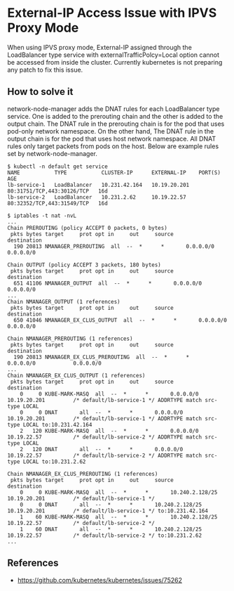 # External-IP Access Issue with IPVS Proxy Mode

When using IPVS proxy mode, External-IP assigned through the LoadBalancer type service with externalTrafficPolcy=Local option cannot be accessed from inside the cluster. Currently kubernetes is not preparing any patch to fix this issue.

## How to solve it

network-node-manager adds the DNAT rules for each LoadBalancer type service. One is added to the prerouting chain and the other is added to the output chain. The DNAT rule in the prerouting chain is for the pod that uses pod-only network namespace. On the other hand, The DNAT rule in the output chain is for the pod that uses host network namespace. All DNAT rules only target packets from pods on the host. Below are example rules set by network-node-manager.

```
$ kubectl -n default get service
NAME           TYPE           CLUSTER-IP      EXTERNAL-IP    PORT(S)                      AGE
lb-service-1   LoadBalancer   10.231.42.164   10.19.20.201   80:31751/TCP,443:30126/TCP   16d
lb-service-2   LoadBalancer   10.231.2.62     10.19.22.57    80:32352/TCP,443:31549/TCP   16d

$ iptables -t nat -nvL
...
Chain PREROUTING (policy ACCEPT 0 packets, 0 bytes)
 pkts bytes target     prot opt in     out     source               destination
  190 20813 NMANAGER_PREROUTING  all  --  *      *       0.0.0.0/0            0.0.0.0/0

Chain OUTPUT (policy ACCEPT 3 packets, 180 bytes)
 pkts bytes target     prot opt in     out     source               destination
  651 41106 NMANAGER_OUTPUT  all  --  *      *       0.0.0.0/0            0.0.0.0/0
...
Chain NMANAGER_OUTPUT (1 references)
 pkts bytes target     prot opt in     out     source               destination
  650 41046 NMANAGER_EX_CLUS_OUTPUT  all  --  *      *       0.0.0.0/0            0.0.0.0/0

Chain NMANAGER_PREROUTING (1 references)
 pkts bytes target     prot opt in     out     source               destination
  190 20813 NMANAGER_EX_CLUS_PREROUTING  all  --  *      *       0.0.0.0/0            0.0.0.0/0
...
Chain NMANAGER_EX_CLUS_OUTPUT (1 references)
 pkts bytes target     prot opt in     out     source               destination
    0     0 KUBE-MARK-MASQ  all  --  *      *       0.0.0.0/0            10.19.20.201         /* default/lb-service-1 */ ADDRTYPE match src-type LOCAL
    0     0 DNAT       all  --  *      *       0.0.0.0/0            10.19.20.201         /* default/lb-service-1 */ ADDRTYPE match src-type LOCAL to:10.231.42.164
    2   120 KUBE-MARK-MASQ  all  --  *      *       0.0.0.0/0            10.19.22.57          /* default/lb-service-2 */ ADDRTYPE match src-type LOCAL
    2   120 DNAT       all  --  *      *       0.0.0.0/0            10.19.22.57          /* default/lb-service-2 */ ADDRTYPE match src-type LOCAL to:10.231.2.62

Chain NMANAGER_EX_CLUS_PREROUTING (1 references)
 pkts bytes target     prot opt in     out     source               destination
    0     0 KUBE-MARK-MASQ  all  --  *      *       10.240.2.128/25      10.19.20.201         /* default/lb-service-1 */
    0     0 DNAT       all  --  *      *       10.240.2.128/25      10.19.20.201         /* default/lb-service-1 */ to:10.231.42.164
    1    60 KUBE-MARK-MASQ  all  --  *      *       10.240.2.128/25      10.19.22.57          /* default/lb-service-2 */
    1    60 DNAT       all  --  *      *       10.240.2.128/25      10.19.22.57          /* default/lb-service-2 */ to:10.231.2.62
...
```

## References

* https://github.com/kubernetes/kubernetes/issues/75262

